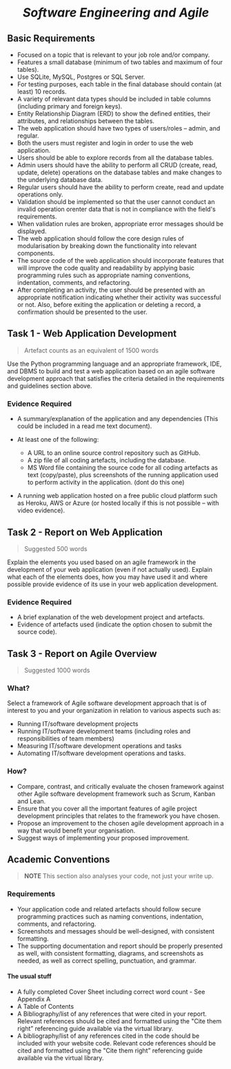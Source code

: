 # $$Software\ Engineering\ and\ Agile$$

## Basic Requirements

- Focused on a topic that is relevant to your job role and/or company.
- Features a small database (minimum of two tables and maximum of four tables).
- Use SQLite, MySQL, Postgres or SQL Server.
- For testing purposes, each table in the final database should contain (at least) 10 records.
- A variety of relevant data types should be included in table columns (including primary and foreign keys).
- Entity Relationship Diagram (ERD) to show the defined entities, their attributes, and relationships between the tables.
- The web application should have two types of users/roles – admin, and regular.
- Both the users must register and login in order to use the web application.
- Users should be able to explore records from all the database tables.
- Admin users should have the ability to perform all CRUD (create, read, update, delete) operations on the database tables and make changes to the underlying database data.
- Regular users should have the ability to perform create, read and update operations only.
- Validation should be implemented so that the user cannot conduct an invalid operation orenter data that is not in compliance with the field's requirements.
- When validation rules are broken, appropriate error messages should be displayed.
- The web application should follow the core design rules of modularisation by breaking down the functionality into relevant components.
- The source code of the web application should incorporate features that will improve the code quality and readability by applying basic programming rules such as appropriate naming conventions, indentation, comments, and refactoring.
- After completing an activity, the user should be presented with an appropriate notification indicating whether their activity was successful or not. Also, before exiting the application or deleting a record, a confirmation should be presented to the user.

## Task 1 - Web Application Development

> Artefact counts as an equivalent of 1500 words

Use the Python programming language and an appropriate framework, IDE, and DBMS to build and test a web application based on an agile software development approach that satisfies the criteria detailed in the requirements and guidelines section above.

### Evidence Required

- A summary/explanation of the application and any dependencies (This could be included in a read me text document).
- At least one of the following:

  - A URL to an online source control repository such as GitHub.
  - A zip file of all coding artefacts, including the database.
  - MS Word file containing the source code for all coding artefacts as text (copy/paste), plus screenshots of the running application used to perform activity in the application. (dont do this one)

- A running web application hosted on a free public cloud platform such as Heroku, AWS or Azure (or hosted locally if this is not possible – with video evidence).

## Task 2 - Report on Web Application

> Suggested 500 words

Explain the elements you used based on an agile framework in the development of your web application (even if not actually used). Explain what each of the elements does, how you may have used it and where possible provide evidence of its use in your web application development.

### Evidence Required

- A brief explanation of the web development project and artefacts.
- Evidence of artefacts used (indicate the option chosen to submit the source code).

## Task 3 - Report on Agile Overview

> Suggested 1000 words

### What?

Select a framework of Agile software development approach that is of interest to you and your organization in relation to various aspects such as:

- Running IT/software development projects
- Running IT/software development teams (including roles and responsibilities of team members)
- Measuring IT/software development operations and tasks
- Automating IT/software development operations and tasks.

### How?

- Compare, contrast, and critically evaluate the chosen framework against other Agile software development framework such as Scrum, Kanban and Lean.
- Ensure that you cover all the important features of agile project development principles that relates to the framework you have chosen.
- Propose an improvement to the chosen agile development approach in a way that would benefit your organisation.
- Suggest ways of implementing your proposed improvement.

## Academic Conventions

> **NOTE** This section also analyses your code, not just your write up.

### Requirements

- Your application code and related artefacts should follow secure programming practices such as naming conventions, indentation, comments, and refactoring.
- Screenshots and messages should be well-designed, with consistent formatting.
- The supporting documentation and report should be properly presented as well, with consistent formatting, diagrams, and screenshots as needed, as well as correct spelling, punctuation, and grammar.

#### The usual stuff

- A fully completed Cover Sheet including correct word count - See Appendix A
- A Table of Contents
- A Bibliography/list of any references that were cited in your report. Relevant references should be cited and formatted using the "Cite them right” referencing guide available via the virtual library.
- A bibliography/list of any references cited in the code should be included with your website code. Relevant code references should be cited and formatted using the "Cite them right” referencing guide available via the virtual library.

